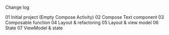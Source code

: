 Change log

01 Initial project (Empty Compose Activity)
02 Compose Text component
03 Composable function
04 Layout & refactoring
05 Layout & view model
06 State
07 ViewModel & state
